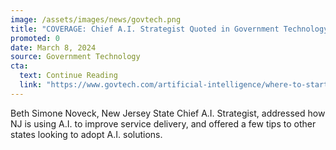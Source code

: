 ```yaml
---
image: /assets/images/news/govtech.png
title: "COVERAGE: Chief A.I. Strategist Quoted in Government Technology Article Highlighting NJ's National Leadership on AI"
promoted: 0
date: March 8, 2024 
source: Government Technology
cta:
  text: Continue Reading
  link: "https://www.govtech.com/artificial-intelligence/where-to-start-with-ai-cities-and-states-offer-use-cases"
---
```


Beth Simone Noveck, New Jersey State Chief A.I. Strategist, addressed how NJ is using A.I. to improve service delivery, and offered a few tips to other states looking to adopt A.I. solutions.
